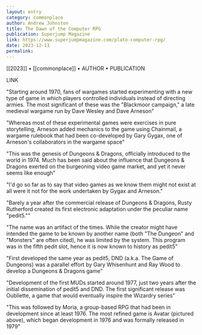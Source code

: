 ```yaml
---
layout: entry
category: commonplace
author: Andrew Johnston
title: The Dawn of the Computer RPG
publication: Superjump Magazine
link: https://www.superjumpmagazine.com/plato-computer-rpg/
date: 2023-12-11
permalink:
---
```


[[2023]] • [[commonplace]] • AUTHOR • PUBLICATION

LINK

"Starting around 1970, fans of wargames started experimenting with a new type of game in which players controlled individuals instead of directing armies. The most significant of these was the "Blackmoor campaign," a late medieval wargame run by Dave Wesley and Dave Arneson"

"Whereas most of these experimental games were exercises in pure storytelling, Arneson added mechanics to the game using Chainmail, a wargame rulebook that had been co-developed by Gary Gygax, one of Arneson's collaborators in the wargame space"

"This was the genesis of Dungeons & Dragons, officially introduced to the world in 1974. Much has been said about the influence that Dungeons & Dragons exerted on the burgeoning video game market, and yet it never seems like enough"

"I'd go so far as to say that video games as we know them might not exist at all were it not for the work undertaken by Gygax and Arneson."

"Barely a year after the commercial release of Dungeons & Dragons, Rusty Rutherford created its first electronic adaptation under the peculiar name "pedit5.""

"The name was an artifact of the times. While the creator might have intended the game to be known by another name (both "The Dungeon" and "Monsters" are often cited), he was limited by the system. This program was in the fifth pedit slot, hence it is now known to history as pedit5"

"First developed the same year as pedit5, DND (a.k.a. The Game of Dungeons) was a parallel effort by Gary Whisenhunt and Ray Wood to develop a Dungeons & Dragons game"

"Development of the first MUDs started around 1977, just two years after the initial dissemination of pedit5 and DND. The first significant release was Oubliette, a game that would eventually inspire the Wizardry series"

"This was followed by Moria, a group-based RPG that had been in development since at least 1976. The most refined game is Avatar (pictured above), which began development in 1976 and was formally released in 1979"
